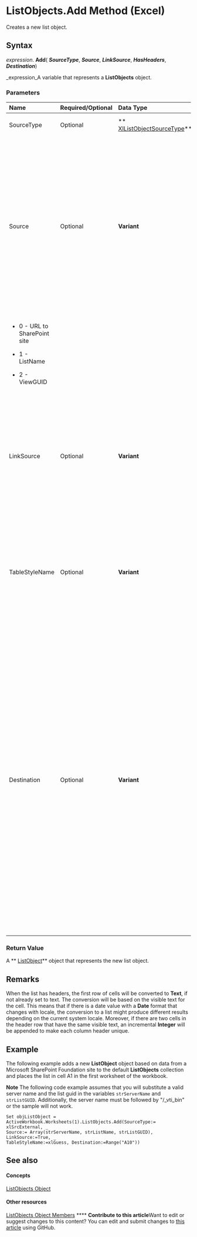 
# ListObjects.Add Method (Excel)

Creates a new list object.


## Syntax

 _expression_. **Add**( **_SourceType_**,  **_Source_**,  **_LinkSource_**,  **_HasHeaders_**,  **_Destination_**)

 _expression_A variable that represents a  **ListObjects** object.


### Parameters



|**Name**|**Required/Optional**|**Data Type**|**Description**|
|:-----|:-----|:-----|:-----|
|SourceType|Optional| ** [XlListObjectSourceType](5367ca5c-a5c5-a838-5493-976c1512b1fc.md)**|Indicates the kind of source for the query. |
|Source|Optional| **Variant**|when SourceType =  **xlSrcRange**. A  ** [Range](b8207778-0dcc-4570-1234-f130532cc8cd.md)** object representing the data source. If omitted, the Source will default to the range returned by list range detection code. when SourceType = **xlSrcExternal**. An array of  **String** values specifying a connection to the source, containing the following elements:
<ul xmlns:xlink="http://www.w3.org/1999/xlink" xmlns:mtps="http://msdn2.microsoft.com/mtps" xmlns:MSHelp="http://msdn.microsoft.com/mshelp" xmlns:mshelp="http://msdn.microsoft.com/mshelp" xmlns:ddue="http://ddue.schemas.microsoft.com/authoring/2003/5" xmlns:msxsl="urn:schemas-microsoft-com:xslt"><li><p>0 - URL to SharePoint site</p></li><li><p>1 - ListName</p></li><li><p>2 - ViewGUID</p></li></ul>|
|LinkSource|Optional| **Variant**| **Boolean**. Indicates whether an external data source is to be linked to the  **ListObject** object. If SourceType is **xlSrcExternal**, default is  **True**. Invalid if SourceType is  **xlSrcRange**, and will return an error if not omitted.|
|TableStyleName|Optional| **Variant**|An  ** [XlYesNoGuess](c4c8e9b1-ad12-5c63-da32-60d410915452.md)** constant that indicates whether the data being imported has column labels. If the Source does not contain headers, Excel will automatically generate headers.|
|Destination|Optional| **Variant**|A  ** [Range](b8207778-0dcc-4570-1234-f130532cc8cd.md)** object specifying a single-cell reference as the destination for the top-left corner of the new list object. If the **Range** object refers to more than one cell, an error is generated. The Destination argument must be specified when SourceType is set to **xlSrcExternal**. The Destination argument is ignored if SourceType is set to  **xlSrcRange**. The destination range must be on the worksheet that contains the  ** [ListObjects](3a888055-1ed0-d37d-0586-ced999dc1c42.md)** collection specified by expression. New columns will be inserted at the Destination to fit the new list. Therefore, existing data will not be overwritten.|

### Return Value

A  ** [ListObject](46de6c4f-8ce0-0c7d-da59-6e52f5eab612.md)** object that represents the new list object.


## Remarks

When the list has headers, the first row of cells will be converted to  **Text**, if not already set to text. The conversion will be based on the visible text for the cell. This means that if there is a date value with a  **Date** format that changes with locale, the conversion to a list might produce different results depending on the current system locale. Moreover, if there are two cells in the header row that have the same visible text, an incremental **Integer** will be appended to make each column header unique.






## Example

The following example adds a new  **ListObject** object based on data from a Microsoft SharePoint Foundation site to the default **ListObjects** collection and places the list in cell A1 in the first worksheet of the workbook.


**Note**  The following code example assumes that you will substitute a valid server name and the list guid in the variables  `strServerName` and `strListGUID`. Additionally, the server name must be followed by "/_vti_bin" or the sample will not work.


```
Set objListObject = ActiveWorkbook.Worksheets(1).ListObjects.Add(SourceType:= xlSrcExternal, _ 
Source:= Array(strServerName, strListName, strListGUID), LinkSource:=True, _ 
TableStyleName:=xlGuess, Destination:=Range("A10")) 

```


## See also


#### Concepts


 [ListObjects Object](3a888055-1ed0-d37d-0586-ced999dc1c42.md)
#### Other resources


 [ListObjects Object Members](a067b883-9aa3-f8f6-bf72-87541b796a80.md)
****   **Contribute to this article**Want to edit or suggest changes to this content? You can edit and submit changes to  [this article](https://github.com/jhershey00/VBA_Excel_Test/OpenXMLCon/articles/764dafed-d4e3-82b9-df8c-68a358319491.md) using GitHub.

